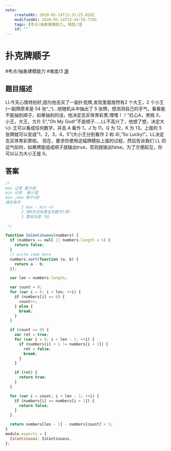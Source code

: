 ```yaml
---
note:
    createdAt: 2020-05-14T12:31:25.820Z
    modifiedAt: 2020-05-14T13:44:59.779Z
    tags: [考点/抽象建模能力, 难度/3]
    id: ""
---
```

# 扑克牌顺子
#考点/抽象建模能力 #难度/3 [源](https://www.nowcoder.com/practice/762836f4d43d43ca9deb273b3de8e1f4?tpId=13&tqId=11198&tPage=1&rp=1&ru=/ta/coding-interviews&qru=/ta/coding-interviews/question-ranking)
<!-- @crossnote.comment "id":"e85dc54f-a9ce-4255-9391-7c0e70327640" -->  
## 题目描述
LL今天心情特别好,因为他去买了一副扑克牌,发现里面居然有2 个大王，2 个小王(一副牌原本是 54 张^\_^)...他随机从中抽出了 5 张牌，想测测自己的手气，看看能不能抽到顺子，如果抽到的话，他决定去买体育彩票,嘿嘿！！“红心A，黑桃 3，小王，大王，方片 5”,“Oh My God!”不是顺子.....LL不高兴了，他想了想，决定大\小 王可以看成任何数字，并且 A 看作 1，J 为 11，Q 为 12，K 为 13。上面的 5 张牌就可以变成“1，2，3，4，5”(大小王分别看作 2 和 4),“So Lucky!”。LL决定去买体育彩票啦。 现在，要求你使用这幅牌模拟上面的过程，然后告诉我们 LL 的运气如何，如果牌能组成顺子就输出true，否则就输出false。为了方便起见，你可以认为大小王是 0。

## 答案
```javascript
/*
max 记录 最大值
min 记录  最小值
min ,max 都不记0
满足条件 
       1 max - min <5
       2 除0外没有重复的数字(牌)
       3 数组长度 为5
               
 */

function IsContinuous(numbers) {
  if (numbers == null || numbers.length < 5) {
    return false;
  }
  // write code here
  numbers.sort(function (a, b) {
    return a - b;
  });

  var len = numbers.length;

  var count = 0;
  for (var i = 0; i < len; ++i) {
    if (numbers[i] == 0) {
      count++;
    } else {
      break;
    }
  }

  if (count == 0) {
    var ret = true;
    for (var i = 0; i < len - 1; ++i) {
      if (numbers[i] + 1 != numbers[i + 1]) {
        ret = false;
        break;
      }
    }

    if (ret) {
      return true;
    }
  }

  for (var i = count; i < len - 1; ++i) {
    if (numbers[i] == numbers[i + 1]) {
      return false;
    }
  }

  return numbers[len - 1] - numbers[count] < 5;
}
module.exports = {
  IsContinuous: IsContinuous,
};
```